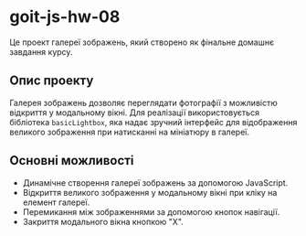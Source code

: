 # goit-js-hw-08

Це проект галереї зображень, який створено як фінальне домашнє завдання курсу.

## Опис проекту

Галерея зображень дозволяє переглядати фотографії з можливістю відкриття у модальному вікні. Для реалізації використовується бібліотека `basicLightbox`, яка надає зручний інтерфейс для відображення великого зображення при натисканні на мініатюру в галереї.

## Основні можливості
- Динамічне створення галереї зображень за допомогою JavaScript.
- Відкриття великого зображення у модальному вікні при кліку на елемент галереї.
- Перемикання між зображеннями за допомогою кнопок навігації.
- Закриття модального вікна кнопкою "X".
